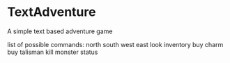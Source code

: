 # TextAdventure
A simple text based adventure game

list of possible commands:
north
south
west
east
look inventory
buy charm
buy talisman
kill monster
status


